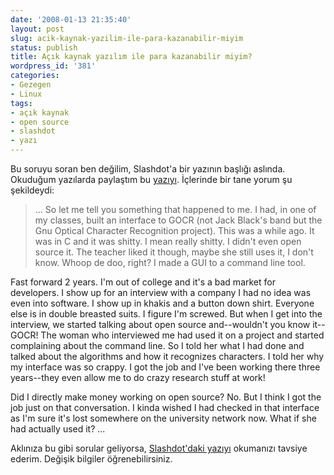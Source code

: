 ```yaml
---
date: '2008-01-13 21:35:40'
layout: post
slug: acik-kaynak-yazilim-ile-para-kazanabilir-miyim
status: publish
title: Açık kaynak yazılım ile para kazanabilir miyim?
wordpress_id: '381'
categories:
- Gezegen
- Linux
tags:
- açık kaynak
- open source
- slashdot
- yazı
---
```


Bu soruyu soran ben değilim, Slashdot'a bir yazının başlığı aslında. Okuduğum yazılarda paylaştım bu [yazıyı](http://ask.slashdot.org/article.pl?sid=08/01/13/1730238). İçlerinde bir tane yorum şu şekildeydi:




> ...
So let me tell you something that happened to me. I had, in one of my classes, built an interface to GOCR (not Jack Black's band but the Gnu Optical Character Recognition project). This was a while ago. It was in C and it was shitty. I mean really shitty. I didn't even open source it. The teacher liked it though, maybe she still uses it, I don't know. Whoop de doo, right? I made a GUI to a command line tool.

Fast forward 2 years. I'm out of college and it's a bad market for developers. I show up for an interview with a company I had no idea was even into software. I show up in khakis and a button down shirt. Everyone else is in double breasted suits. I figure I'm screwed. But when I get into the interview, we started talking about open source and--wouldn't you know it--GOCR! The woman who interviewed me had used it on a project and started complaining about the command line. So I told her what I had done and talked about the algorithms and how it recognizes characters. I told her why my interface was so crappy. I got the job and I've been working there three years--they even allow me to do crazy research stuff at work!

Did I directly make money working on open source? No. But I think I got the job just on that conversation. I kinda wished I had checked in that interface as I'm sure it's lost somewhere on the university network now. What if she had actually used it?
...



Aklınıza bu gibi sorular geliyorsa, [Slashdot'daki yazıyı](http://ask.slashdot.org/article.pl?sid=08/01/13/1730238) okumanızı tavsiye ederim. Değişik bilgiler öğrenebilirsiniz.




